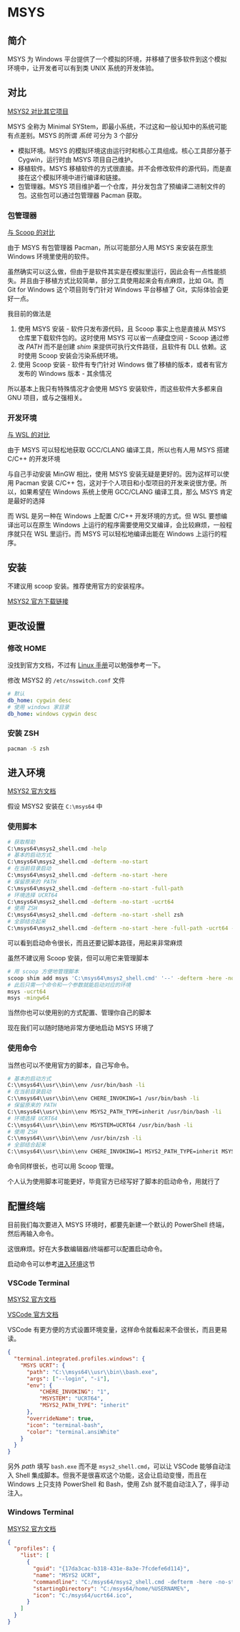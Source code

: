 # MSYS

## 简介

MSYS 为 Windows 平台提供了一个模拟的环境，并移植了很多软件到这个模拟环境中，让开发者可以有到类 UNIX 系统的开发体验。

## 对比

[MSYS2 对比其它项目](https://www.msys2.org/docs/what-is-msys2/)

MSYS 全称为 Minimal SYStem，即最小系统，不过这和一般认知中的系统可能有点差别。MSYS 的所谓 *系统* 可分为 3 个部分

- 模拟环境。MSYS 的模拟环境这由运行时和核心工具组成。核心工具部分基于 Cygwin，运行时由 MSYS 项目自己维护。
- 移植软件。MSYS 移植软件的方式很直接。并不会修改软件的源代码，而是直接在这个模拟环境中进行编译和链接。
- 包管理器。MSYS 项目维护着一个仓库，并分发包含了预编译二进制文件的包。这些包可以通过包管理器 Pacman 获取。

### 包管理器

[与 Scoop 的对比](https://github.com/ScoopInstaller/Scoop/wiki/Cygwin-and-MSYS-Comparison)

由于 MSYS 有包管理器 Pacman，所以可能部分人用 MSYS 来安装在原生 Windows 环境里使用的软件。

虽然确实可以这么做，但由于是软件其实是在模拟里运行，因此会有一点性能损失。并且由于移植方式比较简单，部分工具使用起来会有点麻烦，比如 Git。而 Git for Windows 这个项目则专门针对 Windows 平台移植了 Git，实际体验会更好一点。

我目前的做法是

  1. 使用 MSYS 安装
    - 软件只发布源代码，且 Scoop 事实上也是直接从 MSYS 仓库里下载软件包的。这时使用 MSYS 可以省一点硬盘空间
    - Scoop 通过修改 *PATH* 而不是创建 *shim* 来提供可执行文件路径，且软件有 DLL 依赖。这时使用 Scoop 安装会污染系统环境。
  2. 使用 Scoop 安装
    - 软件有专门针对 Windows 做了移植的版本，或者有官方发布的 Windows 版本
    - 其余情况

所以基本上我只有特殊情况才会使用 MSYS 安装软件，而这些软件大多都来自 GNU 项目，或与之强相关。

### 开发环境

[与 WSL 的对比](https://www.msys2.org/docs/what-is-msys2/#msys2-vs-wsl)

由于 MSYS 可以轻松地获取 GCC/CLANG 编译工具，所以也有人用 MSYS 搭建 C/C++ 的开发环境

与自己手动安装 MinGW 相比，使用 MSYS 安装无疑是更好的。因为这样可以使用 Pacman 安装 C/C++ 包，这对于个人项目和小型项目的开发来说很方便。所以，如果希望在 Windows 系统上使用 GCC/CLANG 编译工具，那么 MSYS 肯定是最好的选择

而 WSL 是另一种在 Windows 上配置 C/C++ 开发环境的方式。但 WSL 要想编译出可以在原生 Windows 上运行的程序需要使用交叉编译，会比较麻烦，一般程序就只在 WSL 里运行。而 MSYS 可以轻松地编译出能在 Windows 上运行的程序。

## 安装

不建议用 scoop 安装。推荐使用官方的安装程序。

[MSYS2 官方下载链接](https://www.msys2.org/)

## 更改设置

### 修改 HOME

没找到官方文档，不过有 [Linux 手册](https://www.man7.org/linux/man-pages/man5/nsswitch.conf.5.html)可以勉强参考一下。

修改 MSYS2 的 `/etc/nsswitch.conf` 文件

```yaml
# 默认
db_home: cygwin desc
# 使用 windows 家目录
db_home: windows cygwin desc
```

### 安装 ZSH

```sh
pacman -S zsh
```

## 进入环境

[MSYS2 官方文档](https://www.msys2.org/wiki/Launchers/)

假设 MSYS2 安装在 `C:\msys64` 中

### 使用脚本

```sh
# 获取帮助
C:\msys64\msys2_shell.cmd -help
# 基本的启动方式
C:\msys64\msys2_shell.cmd -defterm -no-start
# 在当前目录启动
C:\msys64\msys2_shell.cmd -defterm -no-start -here
# 保留原来的 PATH
C:\msys64\msys2_shell.cmd -defterm -no-start -full-path
# 环境选择 UCRT64
C:\msys64\msys2_shell.cmd -defterm -no-start -ucrt64
# 使用 ZSH
C:\msys64\msys2_shell.cmd -defterm -no-start -shell zsh
# 全部结合起来
C:\msys64\msys2_shell.cmd -defterm -no-start -here -full-path -ucrt64 -shell zsh
```

可以看到启动命令很长，而且还要记脚本路径，用起来非常麻烦

虽然不建议用 Scoop 安装，但可以用它来管理脚本

```sh
# 用 scoop 方便地管理脚本
scoop shim add msys 'C:\msys64\msys2_shell.cmd' '--' -defterm -here -no-start -full-path -shell zsh
# 此后只需一个命令和一个参数就能启动对应的环境
msys -ucrt64
msys -mingw64
```

当然你也可以使用别的方式配置、管理你自己的脚本

现在我们可以随时随地非常方便地启动 MSYS 环境了

### 使用命令

当然也可以不使用官方的脚本，自己写命令。

```sh
# 基本的启动方式
C:\\msys64\\usr\\bin\\env /usr/bin/bash -li
# 在当前目录启动
C:\\msys64\\usr\\bin\\env CHERE_INVOKING=1 /usr/bin/bash -li
# 保留原来的 PATH
C:\\msys64\\usr\\bin\\env MSYS2_PATH_TYPE=inherit /usr/bin/bash -li
# 环境选择 UCRT64
C:\\msys64\\usr\\bin\\env MSYSTEM=UCRT64 /usr/bin/bash -li
# 使用 ZSH
C:\\msys64\\usr\\bin\\env /usr/bin/zsh -li
# 全部结合起来
C:\\msys64\\usr\\bin\\env CHERE_INVOKING=1 MSYS2_PATH_TYPE=inherit MSYSTEM=UCRT64 /usr/bin/zsh -li
```

命令同样很长，也可以用 Scoop 管理。

个人认为使用脚本可能更好，毕竟官方已经写好了脚本的启动命令，用就行了

## 配置终端

目前我们每次要进入 MSYS 环境时，都要先新建一个默认的 PowerShell 终端，然后再输入命令。

这很麻烦。好在大多数编辑器/终端都可以配置启动命令。

启动命令可以参考[进入环境](#进入环境)这节

### VSCode Terminal

[MSYS2 官方文档](https://www.msys2.org/docs/ides-editors/)

[VSCode 官方文档](https://code.visualstudio.com/docs/terminal/profiles#_msys2)

VSCode 有更方便的方式设置环境变量，这样命令就看起来不会很长，而且更易读。

```json
{
  "terminal.integrated.profiles.windows": {
    "MSYS UCRT": {
      "path": "C:\\msys64\\usr\\bin\\bash.exe",
      "args": ["--login", "-i"],
      "env": {
          "CHERE_INVOKING": "1",
          "MSYSTEM": "UCRT64",
          "MSYS2_PATH_TYPE": "inherit"
      },
      "overrideName": true,
      "icon": "terminal-bash",
      "color": "terminal.ansiWhite"
    }
  }
}
```

另外 *path* 填写 `bash.exe` 而不是 `msys2_shell.cmd`，可以让 VSCode 能够自动注入 Shell 集成脚本。但我不是很喜欢这个功能，这会让启动变慢，而且在 Windows 上只支持 PowerShell 和 Bash，使用 Zsh 就不能自动注入了，得手动注入。

### Windows Terminal

[MSYS2 官方文档](https://www.msys2.org/docs/terminals/#windows-terminal)

```json
{
  "profiles": {
    "list": [
      {
        "guid": "{17da3cac-b318-431e-8a3e-7fcdefe6d114}",
        "name": "MSYS2 UCRT",
        "commandline": "C:/msys64/msys2_shell.cmd -defterm -here -no-start -ucrt64",
        "startingDirectory": "C:/msys64/home/%USERNAME%",
        "icon": "C:/msys64/ucrt64.ico",
      }
    ]
  }
}
```
